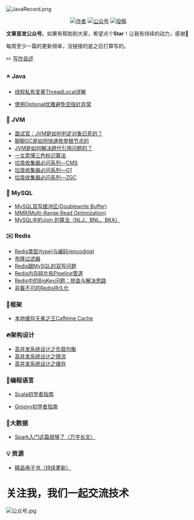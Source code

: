 ![JavaRecord.png](https://mmbiz.qpic.cn/mmbiz_png/jC8rtGdWScPibyOvOuNiasKa7qicaZgo5DIJLydxQPEToPkgDoxQgm3WY0SuW5KUzRD7H6PAvyAxibTAoib226SEeLA/0?wx_fmt=png)
<p align="center">
  <a href="#"><img src="https://img.shields.io/badge/Author-BookSea-orange.svg" alt="作者"></a>
  <a href="#公众号"><img src="https://img.shields.io/badge/%E5%85%AC%E4%BC%97%E5%8F%B7-Java随想录-lightgrey.svg" alt="公众号"></a>
  <a href="https://blog.csdn.net/bookssea"><img src="https://img.shields.io/badge/csdn-CSDN-red.svg" alt="投稿"></a>
</p>


**文章首发公众号**。如果有帮助到大家，希望点个**Star**！让我有持续的动力，感谢🤝</br>

每周至少一篇的更新频率，没链接的是之后打算写的。

:pencil2:  [写作自述](/docs/md/写作自述.md)

###  :star: Java  ###

- [线程私有变量ThreadLocal详解](https://mp.weixin.qq.com/s?__biz=Mzg4Nzc3NjkzOA==&mid=2247484144&idx=1&sn=11723df64dfa87fc99dedf86e205e7b9&chksm=cf847135f8f3f8231a2d3502542a9d38b8140a9a4eb4ede9101a26ced5fc917e94838825d713#rd)

- [使用Optional优雅避免空指针异常](https://mp.weixin.qq.com/s?__biz=Mzg4Nzc3NjkzOA==&mid=2247484348&idx=1&sn=55194e8ef568b4bbe5371db0f87535cb&chksm=cf847079f8f3f96f01617968d59616b87dfc945c1cdf0892b242c036a0949814ae7607c508e5#rd)


###  :page_facing_up: JVM  ###

- [面试官：JVM是如何判定对象已死的？](https://mp.weixin.qq.com/s?__biz=Mzg4Nzc3NjkzOA==&mid=2247484050&idx=1&sn=c602bc071890ad70f56acc74618f42a6&chksm=cf847157f8f3f8410131e3d3f4586a115fec46cbd5a9419aa81efd76b1fb72c57d1d3557e808#rd)
- [聊聊GC是如何快速枚举根节点的](https://mp.weixin.qq.com/s?__biz=Mzg4Nzc3NjkzOA==&mid=2247484059&idx=1&sn=b0f615445c6549d08030baf87cbccf96&chksm=cf84715ef8f3f848a958f83c32900fae374f296699299395d01ce3519fd7430ea45ecec2c476#rd)
- [JVM是如何解决跨代引用问题的？](https://mp.weixin.qq.com/s?__biz=Mzg4Nzc3NjkzOA==&mid=2247484071&idx=1&sn=ab54a47fc650bc3bfff420d1b8b086db&chksm=cf847162f8f3f874a85f617e0c23b7b077659286a14345d5aa4b09c5e50b3c5f545eba9029e1#rd)
- [一文弄懂三色标记算法](https://mp.weixin.qq.com/s?__biz=Mzg4Nzc3NjkzOA==&mid=2247484079&idx=1&sn=7f584b390a565b1a3b0e4b72913c76ce&chksm=cf84716af8f3f87cd85a90cc722943a04acfca0f176611514125b41a7961f1ad202982aba636#rd)
- [垃圾收集器必问系列—CMS](https://mp.weixin.qq.com/s?__biz=Mzg4Nzc3NjkzOA==&mid=2247484088&idx=1&sn=ea20a3a9c2870dade04177c8ea074f44&chksm=cf84717df8f3f86bd1a0842db66f1f013394be77c3e31db9eb070cec9c8a36f462bd378e3ed3#rd)
- [垃圾收集器必问系列—G1](https://mp.weixin.qq.com/s?__biz=Mzg4Nzc3NjkzOA==&mid=2247484096&idx=1&sn=12c314b3f9433c4f7f15c17ee0e14df7&chksm=cf847105f8f3f813bc957e3f85d6e4a8bf157060d095e1a4fc20e98c20a96bb2ac73ca039482#rd)
- [垃圾收集器必问系列—ZGC](https://mp.weixin.qq.com/s?__biz=Mzg4Nzc3NjkzOA==&mid=2247484106&idx=1&sn=a31c010f0cf001d0091d684b78d909f0&chksm=cf84710ff8f3f8192b038a5099c6b3ce0de1822f1d0881ff20b0d38d9e7578a3ffcccf5970e1#rd)

###  :hammer: MySQL  ###

- [MySQL双写缓冲区(Doublewrite Buffer)](https://mp.weixin.qq.com/s?__biz=Mzg4Nzc3NjkzOA==&mid=2247484456&idx=1&sn=b5154c5eb26b969655c1b430792e0cb6&chksm=cf8477edf8f3fefbe0c95c2074a461ab12c01926654d995ad7844cba332fda7744da6b47ddc5#rd)
- [MMR(Multi-Range Read Optimization)](https://mp.weixin.qq.com/s?__biz=Mzg4Nzc3NjkzOA==&mid=2247484466&idx=1&sn=29b6a9adfa2fee52e6391509d1b8c73f&chksm=cf8477f7f8f3fee1ea1793924cf8475f7581a2770f8804a54a60c61f57aac4ce64dff723c308#rd)
- [MySQL中的Join 的算法（NLJ、BNL、BKA）](https://mp.weixin.qq.com/s?__biz=Mzg4Nzc3NjkzOA==&mid=2247484480&idx=1&sn=e75482a0fd8a866d9a9565aa9e659009&chksm=cf847785f8f3fe93195de380f7cff3efc8950a2cb49127a669f6b14a30e2fa5c13285e905f6b#rd)

###  :envelope: Redis  ###

- [Redis类型(type)与编码(encoding)](https://mp.weixin.qq.com/s?__biz=Mzg4Nzc3NjkzOA==&mid=2247484356&idx=1&sn=7066a0a40d7735815ed4feea278cab9d&chksm=cf847001f8f3f917960885f5f51d73a5bf576a80bd992077e94b2985dd0216165b99406b2a4a#rd)
- [布隆过滤器](https://mp.weixin.qq.com/s?__biz=Mzg4Nzc3NjkzOA==&mid=2247484400&idx=1&sn=8d480b6b87ee2330e1e5f181fbf5f71a&chksm=cf847035f8f3f923699cd0b3c9137aa6bd596abd0242abe73abeee3179392794538e87e2dc42#rd)
- [Redis跟MySQL的双写问题](https://mp.weixin.qq.com/s?__biz=Mzg4Nzc3NjkzOA==&mid=2247484390&idx=1&sn=de37dc02c20f3b471404c507c3741550&chksm=cf847023f8f3f935233feb3c575c7798e41d695347f11f502a75f25ba02b479ad152572c666e#rd)
- [Redis内存碎片和Pipeline管道](https://mp.weixin.qq.com/s?__biz=Mzg4Nzc3NjkzOA==&mid=2247484383&idx=1&sn=a6b26a57d3d02d28e5a716b978f67494&chksm=cf84701af8f3f90c0e9da088ece41e31dd5d095228e6c8e46535cb3bd0874e27a264994b64d2#rd)
- [Redis中的BigKey问题：排查与解决思路](https://mp.weixin.qq.com/s?__biz=Mzg4Nzc3NjkzOA==&mid=2247484415&idx=1&sn=39cb685de9880bbe8fb108518cd5d54d&chksm=cf84703af8f3f92ca802e8e567a1f9bcdd038574113fe7aa68091db9f32cd86f6957862ee83a#rd)
- [非看不可的Redis持久化](https://mp.weixin.qq.com/s?__biz=Mzg4Nzc3NjkzOA==&mid=2247484435&idx=1&sn=e02f552e3d943787fdd5442ab49eb95a&chksm=cf8477d6f8f3fec05b7b8441cc19898bf9a4c4e9ffaa72827eba2e20735a0f37f840c4e2e495#rd)


###  :date:框架  ###

- [本地缓存无冕之王Caffeine Cache](https://mp.weixin.qq.com/s?__biz=Mzg4Nzc3NjkzOA==&mid=2247484286&idx=1&sn=db26e0fd1cf747e9d79e9a6fc0259bde&chksm=cf8470bbf8f3f9ad7fcf3298c563fc46df91c39f03d2a7ac7547d6d391d6e615d57bf88e97b8#rd)

###  :fire:架构设计  ###

- [高并发系统设计之负载均衡](https://mp.weixin.qq.com/s?__biz=Mzg4Nzc3NjkzOA==&mid=2247484174&idx=1&sn=27957eaa843975f5cc8aaebccda7594f&chksm=cf8470cbf8f3f9dd6153677623ebb8bf975753352a8633113b3b482c87d52b5ac9e0ccbabaf6#rd)
- [高并发系统设计之限流](https://mp.weixin.qq.com/s?__biz=Mzg4Nzc3NjkzOA==&mid=2247484266&idx=1&sn=1c86eb7d383afc69a396122befd775c3&chksm=cf8470aff8f3f9b90389d9d360e8c23b4c0ed97b457657e6a3152aa5ac4a2c72c74815b8a56f#rd)
- [高并发系统设计之缓存](https://mp.weixin.qq.com/s?__biz=Mzg4Nzc3NjkzOA==&mid=2247484319&idx=1&sn=c43b365f94a2ee243990d13cb1805bdd&chksm=cf84705af8f3f94c0b78e90667918fd88744b03d993615f22a90610463f67c8692ecf34971ba#rd)

### :dash:编程语言  ###

- [Scala初学者指南](https://mp.weixin.qq.com/s?__biz=Mzg4Nzc3NjkzOA==&mid=2247484574&idx=1&sn=85ac7b748ec8f22e3e8f8f42efca02d1&chksm=cf84775bf8f3fe4d2779871e106e1946293bb57d6f85ad44aa1f20fe467e9402a26807a532b4#rd)

- [Groovy初学者指南](https://mp.weixin.qq.com/s?__biz=Mzg4Nzc3NjkzOA==&mid=2247484641&idx=1&sn=7243e662d2b0a811f1be745777c30420&chksm=cf847724f8f3fe329f4414fb3fa9c262e0d2985f6996b64b519b79b1c6ae3f65fb894d27bb76#rd)

### :eyes:大数据  ###

- [Spark入门这篇就够了（万字长文）](https://mp.weixin.qq.com/s?__biz=Mzg4Nzc3NjkzOA==&mid=2247484731&idx=1&sn=033b31376869f2046219dfe28707e43d&chksm=cf8476fef8f3ffe86a1910e5948afddba464e6cc186adb3ecb8ca62f612a4110b71ada2370cc#rd)

###  :bulb: 资源  ###

- [精品电子书（持续更新）](/docs/md/PDF.md)

# 关注我，我们一起交流技术

  <a name="微信"></a>  <a name="公众号"></a>
![公众号.jpg](https://mmbiz.qpic.cn/mmbiz_jpg/jC8rtGdWScMuzzTENRgicfnr91C5Bg9QNgMZrxFGlGXnTlXIGAKfKAibKRGJ2QrWoVBXhxpibTQxptf8MsPTyHvSg/0?wx_fmt=jpeg)
